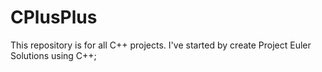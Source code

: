 # CPlusPlus
This repository is for all C++ projects. I've started by create Project Euler Solutions using C++;
